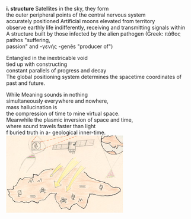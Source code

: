 **i. structure** Satellites in the sky, they form<br>
the outer peripheral points of the central nervous system<br>
accurately positioned Artificial moons elevated from territory<br>
observe earthly life indifferently, receiving and transmitting signals within<br>
A structure built by those infected by the alien pathogen (Greek: πάθος pathos "suffering,<br>
passion" and -γενής -genēs "producer of")

Entangled in the inextricable void<br>
tied up with constructing<br>
constant parallels of progress and decay<br>
The global positioning system determines the spacetime coordinates of
past and future.<br>

While Meaning sounds in nothing<br>
simultaneously everywhere and nowhere,<br>
mass hallucination is<br>
the compression of time to mine virtual space.<br>
Meanwhile the plasmic inversion of space and time,<br>
where sound travels faster than light<br>f
buried truth in a- geological inner-time.
![](https://github.com/the-vtex-files/the-vtex-files.github.io/blob/master/images/structure.jpg)

